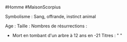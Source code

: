 #Homme #MaisonScorpius

Symbolisme : Sang, offrande, instinct animal

Age :
Taille :
Nombres de résurrections :
- Mort en tombant d'un arbre à 12 ans en -21
Titres : 
"
"

